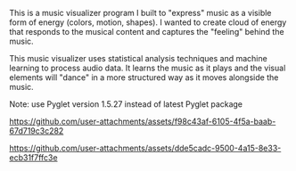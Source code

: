 This is a music visualizer program I built to "express" music as a visible form of energy (colors, motion, shapes). I wanted to create cloud of energy that responds to the musical content and captures the "feeling" behind the music.

This music visualizer uses statistical analysis techniques and machine learning to process audio data. It learns the music as it plays and the visual elements will "dance" in a more structured way as it moves alongside the music.

Note: use Pyglet version 1.5.27 instead of latest Pyglet package

https://github.com/user-attachments/assets/f98c43af-6105-4f5a-baab-67d719c3c282


https://github.com/user-attachments/assets/dde5cadc-9500-4a15-8e33-ecb31f7ffc3e

